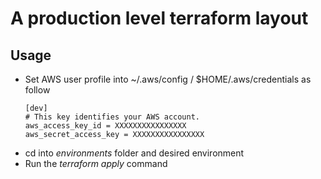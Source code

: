 # A production level terraform layout

## Usage
- Set AWS user profile into ~/.aws/config / $HOME/.aws/credentials as follow
    ```
    [dev]
    # This key identifies your AWS account.
    aws_access_key_id = XXXXXXXXXXXXXXXX
    aws_secret_access_key = XXXXXXXXXXXXXXXX
    ```
- cd into *environments* folder and desired environment
- Run the *terraform apply* command


